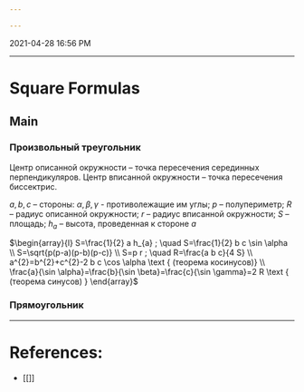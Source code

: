 ```yaml
---

---
```


2021-04-28 16:56 PM
***

# Square Formulas
## Main
### Произвольный треугольник
Центр описанной окружности – точка пересечения серединных перпендикуляров. 
Центр вписанной окружности – точка пересечения биссектрис. 

$a,b,c$ – стороны: $\alpha,\beta,\gamma$ - противолежащие им углы; 
$p$ – полупериметр; 
$R$ – радиус описанной окружности; 
$r$ – радиус вписанной окружности; 
$S$ – площадь;
$h_{a}$ – высота, проведенная к стороне $a$

$\begin{array}{l}
S=\frac{1}{2} a h_{a} ; \quad S=\frac{1}{2} b c \sin \alpha \\
S=\sqrt{p(p-a)(p-b)(p-c)} \\
S=p r ; \quad R=\frac{a b c}{4 S} \\
a^{2}=b^{2}+c^{2}-2 b c \cos \alpha \text { (теорема косинусов)} \\
\frac{a}{\sin \alpha}=\frac{b}{\sin \beta}=\frac{c}{\sin \gamma}=2 R \text { (теорема синусов) }
\end{array}$

### Прямоугольник

***

# References:
- [[]]